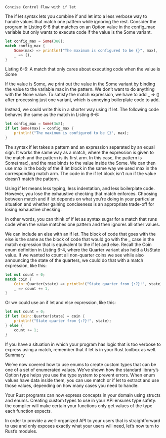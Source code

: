     Concise Control Flow with if let

The if let syntax lets you combine if and let into a less verbose way to handle
values that match one pattern while ignoring the rest. Consider the program in
Listing 6-6 that matches on an Option<u8> value in the config_max variable but
only wants to execute code if the value is the Some variant.

```rust
let config_max = Some(3u8);
match config_max {
    Some(max) => println!("The maximum is configured to be {}", max),
    _ => (),
}
```

Listing 6-6: A match that only cares about executing code when the value is Some

If the value is Some, we print out the value in the Some variant by binding the
value to the variable max in the pattern. We don’t want to do anything with the
None value. To satisfy the match expression, we have to add _ => () after
processing just one variant, which is annoying boilerplate code to add.

Instead, we could write this in a shorter way using if let. The following code
behaves the same as the match in Listing 6-6:

```rust
let config_max = Some(3u8);
if let Some(max) = config_max {
    println!("The maximum is configured to be {}", max);
}
```

The syntax if let takes a pattern and an expression separated by an equal sign.
It works the same way as a match, where the expression is given to the match and
the pattern is its first arm. In this case, the pattern is Some(max), and the
max binds to the value inside the Some. We can then use max in the body of the
if let block in the same way we used max in the corresponding match arm. The
code in the if let block isn’t run if the value doesn’t match the pattern.

Using if let means less typing, less indentation, and less boilerplate code.
However, you lose the exhaustive checking that match enforces. Choosing between
match and if let depends on what you’re doing in your particular situation and
whether gaining conciseness is an appropriate trade-off for losing exhaustive
checking.

In other words, you can think of if let as syntax sugar for a match that runs
code when the value matches one pattern and then ignores all other values.

We can include an else with an if let. The block of code that goes with the else
is the same as the block of code that would go with the _ case in the match
expression that is equivalent to the if let and else. Recall the Coin enum
definition in Listing 6-4, where the Quarter variant also held a UsState value.
If we wanted to count all non-quarter coins we see while also announcing the
state of the quarters, we could do that with a match expression, like this:

```rust 
let mut count = 0;
match coin {
    Coin::Quarter(state) => println!("State quarter from {:?}!", state),
    _ => count += 1,
}
```
Or we could use an if let and else expression, like this:

```rust
let mut count = 0;
if let Coin::Quarter(state) = coin {
    println!("State quarter from {:?}!", state);
} else {
    count += 1;
}
```

If you have a situation in which your program has logic that is too verbose to
express using a match, remember that if let is in your Rust toolbox as well.
Summary

We’ve now covered how to use enums to create custom types that can be one of a
set of enumerated values. We’ve shown how the standard library’s Option<T> type
helps you use the type system to prevent errors. When enum values have data
inside them, you can use match or if let to extract and use those values,
depending on how many cases you need to handle.

Your Rust programs can now express concepts in your domain using structs and
enums. Creating custom types to use in your API ensures type safety: the
compiler will make certain your functions only get values of the type each
function expects.

In order to provide a well-organized API to your users that is straightforward
to use and only exposes exactly what your users will need, let’s now turn to
Rust’s modules.
